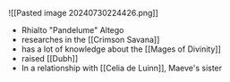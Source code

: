 ![[Pasted image 20240730224426.png]]
* Rhialto "Pandelume" Altego
* researches in the [[Crimson Savana]]
* has a lot of knowledge about the [[Mages of Divinity]]
* raised [[Dubh]]
* In a relationship with [[Celia de Luinn]], Maeve's sister


